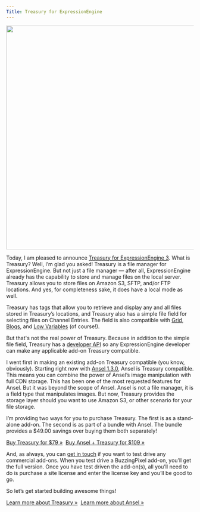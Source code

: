 ```yaml
---
Title: Treasury for ExpressionEngine
---
```


<img width="600" class="img-right" src="/assets/img/news/2016-07-01--treasury-for-expressionengine/treasury-locations.jpg">

Today, I am pleased to announce [Treasury for ExpressionEngine 3]. What is Treasury? Well, I’m glad you asked! Treasury is a file manager for ExpressionEngine. But not just a file manager — after all, ExpressionEngine already has the capability to store and manage files on the local server. Treasury allows you to store files on Amazon S3, SFTP, and/or FTP locations. And yes, for completeness sake, it does have a local mode as well.

Treasury has tags that allow you to retrieve and display any and all files stored in Treasury’s locations, and Treasury also has a simple file field for selecting files on Channel Entries. The field is also compatible with [Grid], [Bloqs], and [Low Variables] (of course!).

But that's not the real power of Treasury. Because in addition to the simple file field, Treasury has a [developer API] so any ExpressionEngine developer can make any applicable add-on Treasury compatible.

I went first in making an existing add-on Treasury compatible (you know, obviously). Starting right now with [Ansel 1.3.0], Ansel is Treasury compatible. This means you can combine the power of Ansel&rsquo;s image manipulation with full CDN storage. This has been one of the most requested features for Ansel. But it was beyond the scope of Ansel. Ansel is not a file manager, it is a field type that manipulates images. But now, Treasury provides the storage layer should you want to use Amazon S3, or other scenario for your file storage.

I’m providing two ways for you to purchase Treasury. The first is as a stand-alone add-on. The second is as part of a bundle with Ansel. The bundle provides a $49.00 savings over buying them both separately!

<p><div class="centered"><a href="https://devot-ee.com/add-ons/treasury" class="button button--rounded button--rounded--hollow">Buy Treasury for $79 »</a>&nbsp;&nbsp;<a href="https://devot-ee.com/add-ons/ansel-treasury" class="button button--rounded button--rounded--hollow">Buy Ansel + Treasury for $109 »</a></div></p>

And, as always, you can [get in touch] if you want to test drive any commercial add-ons. When you test drive a BuzzingPixel add-on, you’ll get the full version. Once you have test driven the add-on(s), all you’ll need to do is purchase a site license and enter the license key and you’ll be good to go.

So let’s get started building awesome things!

<p><div class="centered"><a href="/software/treasury" class="button button--rounded button--rounded--hollow">Learn more about Treasury »</a>&nbsp;&nbsp;<a href="/software/ansel-ee" class="button button--rounded button--rounded--hollow">Learn more about Ansel »</a></div></p>

[Treasury for ExpressionEngine 3]: /software/treasury
[Grid]: https://docs.expressionengine.com/latest/fieldtypes/grid.html
[Bloqs]: http://www.qdigitalstudio.com/bloqs
[Low Variables]: http://gotolow.com/addons/low-variables
[developer API]: /software/treasury/documentation/developers
[Ansel 1.3.0]: /software/ansel-ee/changelog/1-3-0
[get in touch]: /contact
